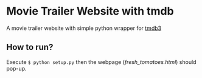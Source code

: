 # Movie Trailer Website with tmdb
A movie trailer website with simple python wrapper for [tmdb3](https://api.themoviedb.org/3/)

## How to run?
Execute
`$ python setup.py`
then the webpage (*fresh_tomatoes.html*) should pop-up.
